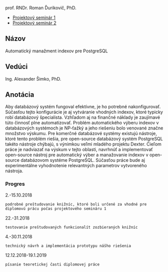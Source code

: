 prof. RNDr. Roman Ďurikovič, PhD.

* [Projektový seminár 1](https://dai.fmph.uniba.sk/w/Course:Project_Seminar_1/sk)
* [Projektový seminár 2](https://dai.fmph.uniba.sk/w/Course:Project_Seminar_2/sk)

## Názov
Automatický manažment indexov pre PostgreSQL

## Vedúci 
Ing. Alexander Šimko, PhD.

## Anotácia
Aby databázový systém fungoval efektívne, je ho potrebné nakonfigurovať.
Súčasťou tejto konfigurácie je aj vytváranie vhodných indexov, ktoré typicky
robí databázový špecialista. Vzhľadom aj na finančné náklady je zaujímavé
túto činnosť plne automatizovať. Problém automatického výberu indexov
v databázových systémoch je NP-ťažký a jeho riešeniu bolo venované značne
množstvo výskumu. Pre komerčné databázové systémy existujú nástroje, ktoré
tento problém riešia, pre open-source databázový systém PostgreSQL takéto
nástroje chýbajú, s výnimkou veľmi mladého projektu Dexter. Cieľom práce
je nadviazať na výskum v tejto oblasti, navrhnúť a implementovať open-source
nástroj pre automatický výber a manažovanie indexov v open-source
databázovom systéme PostgreSQL. Súčasťou práce bude aj experimentálne
vyhodnotenie relevantných parametrov vytvoreného nástroja.

### Progres
2.-15.10.2018
```
podrobné preštudovanie knižníc, ktoré boli určené za vhodné pre diplomovú prácu počas projektového semináru 1
```
22.-31.2018
```
testovanie preštudovaných funkcionalít zozbieraných knižníc
```
4.-30.11.2018
```
technický návrh a implementácia prototypu nášho riešenia
```
12.12.2018-19.1.2019
```
písanie teoretickej časti diplomovej práce
```
